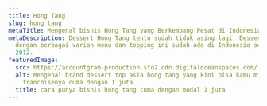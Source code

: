 ```yaml
---
title: Hong Tang
slug: hong tang
metaTitle: Mengenal bisnis Hong Tang yang Berkembang Pesat di Indonesia
metaDescription: Dessert Hong Tang tentu sudah tidak asing lagi. Dessert segar
  dengan berbagai varian menu dan topping ini sudah ada di Indonesia sejak tahun
  2012.
featuredImage:
  src: https://accountgram-production.sfo2.cdn.digitaloceanspaces.com/landx_ghost/2021/12/hongtang-landx-taiwan-1.png
  alt: Mengenal brand dessert top asia hong tang yang kini bisa kamu miliki
    franchisenya cuma dengan 1 juta
  title: cara punya bisnis hong tang cuma dengan modal 1 juta
---
```

